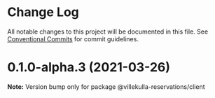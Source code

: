# Change Log

All notable changes to this project will be documented in this file.
See [Conventional Commits](https://conventionalcommits.org) for commit guidelines.

# 0.1.0-alpha.3 (2021-03-26)

**Note:** Version bump only for package @villekulla-reservations/client
